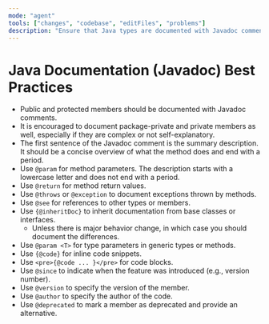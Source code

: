 ```yaml
---
mode: "agent"
tools: ["changes", "codebase", "editFiles", "problems"]
description: "Ensure that Java types are documented with Javadoc comments and follow best practices for documentation."
---
```


# Java Documentation (Javadoc) Best Practices

- Public and protected members should be documented with Javadoc comments.
- It is encouraged to document package-private and private members as well, especially if they are complex or not self-explanatory.
- The first sentence of the Javadoc comment is the summary description. It should be a concise overview of what the method does and end with a period.
- Use `@param` for method parameters. The description starts with a lowercase letter and does not end with a period.
- Use `@return` for method return values.
- Use `@throws` or `@exception` to document exceptions thrown by methods.
- Use `@see` for references to other types or members.
- Use `{@inheritDoc}` to inherit documentation from base classes or interfaces.
  - Unless there is major behavior change, in which case you should document the differences.
- Use `@param <T>` for type parameters in generic types or methods.
- Use `{@code}` for inline code snippets.
- Use `<pre>{@code ... }</pre>` for code blocks.
- Use `@since` to indicate when the feature was introduced (e.g., version number).
- Use `@version` to specify the version of the member.
- Use `@author` to specify the author of the code.
- Use `@deprecated` to mark a member as deprecated and provide an alternative.
